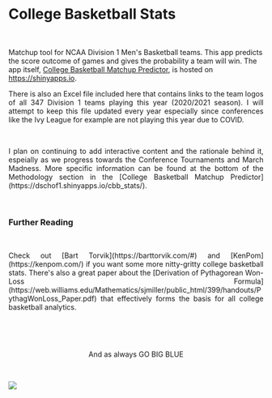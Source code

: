 # College Basketball Stats

&nbsp;

Matchup tool for NCAA Division 1 Men's Basketball teams.  This app predicts the score outcome of games and gives the probability a team will win.  The app itself, [College Basketball Matchup Predictor](https://dschof1.shinyapps.io/cbb_stats/), is hosted on https://shinyapps.io.  

<div style="text-align:justify;"> There is also an Excel file included here that contains links to the team logos of all 347 Division 1 teams playing this year (2020/2021 season).  I will attempt to keep this file updated every year especially since conferences like the Ivy League for example are not playing this year due to COVID. </div>

&nbsp;

<div style="text-align:justify;"> I plan on continuing to add interactive content and the rationale behind it, espeially as we progress towards the Conference Tournaments and March Madness.  More specific information can be found at the bottom of the Methodology section in the [College Basketball Matchup Predictor](https://dschof1.shinyapps.io/cbb_stats/). </div>

&nbsp;

### Further Reading

&nbsp;

<div style="text-align:justify;"> Check out [Bart Torvik](https://barttorvik.com/#) and [KenPom](https://kenpom.com/) if you want some more nitty-gritty college basketball stats.  There's also a great paper about the [Derivation of Pythagorean Won-Loss Formula](https://web.williams.edu/Mathematics/sjmiller/public_html/399/handouts/PythagWonLoss_Paper.pdf) that effectively forms the basis for all college basketball analytics.</div>

&nbsp;

&nbsp;

<div style="text-align:center;"> And as always GO BIG BLUE </div>

&nbsp;

![](<https://www.si.com/.image/t_share/MTY4MDE0MDI2NzkyOTA0MDY0/kentucky-national-championship-winsjpg.jpg>)

&nbsp;








